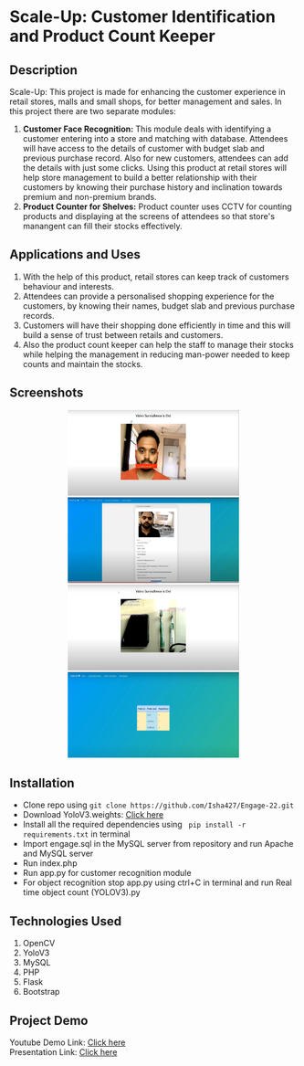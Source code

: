 # Scale-Up: Customer Identification and Product Count Keeper

## Description
Scale-Up:
This project is made for enhancing the customer experience in retail stores, malls and small shops, for better management and sales. 
In this project there are two separate modules:
1) <b>Customer Face Recognition:</b> This module deals with identifying a customer entering into a store and matching with database. Attendees will have access to the details of customer with budget slab and previous purchase record. Also for new customers, attendees can add the details with just some clicks. Using this product at retail stores will help store management to build a better relationship with their customers by knowing their purchase history and inclination towards premium and non-premium brands.
2) <b>Product Counter for Shelves:</b> Product counter uses CCTV for counting products and displaying at the screens of attendees so that store's manangent can fill their stocks effectively.

## Applications and Uses
1) With the help of this product, retail stores can keep track of customers behaviour and interests.
2) Attendees can provide a personalised shopping experience for the customers, by knowing their names, budget slab and previous purchase records.
3) Customers will have their shopping done efficiently in time and this will build a sense of trust between retails and customers. 
4) Also the product count keeper can help the staff to manage their stocks while helping the management in reducing man-power needed to keep counts and maintain the stocks. 


## Screenshots
<p align="center">
<!--   <img src="https://github.com/Isha427/Engage-22/blob/main/Screenshots/Screenshot%20(4).png" height="150px" width="300px"/> -->
<!--   <img src="https://github.com/Isha427/Engage-22/blob/main/Screenshots/Screenshot%20(3).png" height="150px" width="300px"/> -->
  <img src="https://github.com/Isha427/Engage-22/blob/main/Screenshots/Screenshot%20(5).png" height="150px" width="300px"/>
  <img src="https://github.com/Isha427/Engage-22/blob/main/Screenshots/Screenshot%20(2).png" height="150px" width="300px"/>
  <img src="https://github.com/Isha427/Engage-22/blob/main/Screenshots/Screenshot%20(6).png" height="150px" width="300px"/>
  <img src="https://github.com/Isha427/Engage-22/blob/main/Screenshots/Screenshot%20(1).png" height="150px" width="300px"/>
</p>

## Installation
<ul>
  <li>Clone repo using <code>git clone https://github.com/Isha427/Engage-22.git</code></li>
  <li>Download YoloV3.weights: <a href="https://drive.google.com/file/d/10VNTJj-YnH-h76-FG3xL_BjNi8Sb_bzU/view?usp=sharing
    <br>in Components/objectDetection in the cloned repo">Click here</a></li>
  <li>Install all the required dependencies using <code> pip install -r requirements.txt</code> in terminal</li>
  <li>Import engage.sql in the MySQL server from repository and run Apache and MySQL server</li>
  <li>Run index.php
  <li>Run app.py for customer recognition module</li>
  <li>For object recognition stop app.py using ctrl+C in terminal and run Real time object count (YOLOV3).py</li>
 </ul>

## Technologies Used
1) OpenCV 
2) YoloV3
3) MySQL
4) PHP
5) Flask
6) Bootstrap

## Project Demo
Youtube Demo Link: [Click here](https://youtu.be/hT56aPa_r18)<br>
Presentation Link: [Click here](https://www.canva.com/design/DAFCF-d_q2c/oW9p7JQ-T7kGziVwUoYcBA/view?utm_content=DAFCF-d_q2c&utm_campaign=designshare&utm_medium=link2&utm_source=sharebutton)
